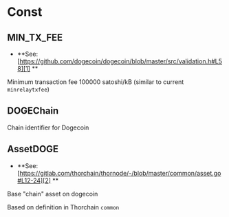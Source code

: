 # Const

<!-- Generated by documentation.js. Update this documentation by updating the source code. -->

## MIN_TX_FEE

-   **See: [https://github.com/dogecoin/dogecoin/blob/master/src/validation.h#L58][1]
    **

Minimum transaction fee
100000 satoshi/kB (similar to current `minrelaytxfee`)

## DOGEChain

Chain identifier for Dogecoin

## AssetDOGE

-   **See: [https://gitlab.com/thorchain/thornode/-/blob/master/common/asset.go#L12-24][2]
    **

Base "chain" asset on dogecoin

Based on definition in Thorchain `common`

[1]: https://github.com/dogecoin/dogecoin/blob/master/src/validation.h#L58

[2]: https://gitlab.com/thorchain/thornode/-/blob/master/common/asset.go#L12-24
